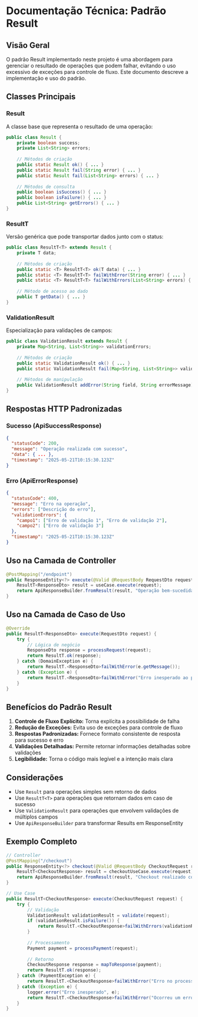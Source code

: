 # Documentação Técnica: Padrão Result

## Visão Geral

O padrão Result implementado neste projeto é uma abordagem para gerenciar o resultado de operações que podem falhar, evitando o uso excessivo de exceções para controle de fluxo. Este documento descreve a implementação e uso do padrão.

## Classes Principais

### Result

A classe base que representa o resultado de uma operação:

```java
public class Result {
    private boolean success;
    private List<String> errors;
    
    // Métodos de criação
    public static Result ok() { ... }
    public static Result fail(String error) { ... }
    public static Result fail(List<String> errors) { ... }
    
    // Métodos de consulta
    public boolean isSuccess() { ... }
    public boolean isFailure() { ... }
    public List<String> getErrors() { ... }
}
```

### ResultT<T>

Versão genérica que pode transportar dados junto com o status:

```java
public class ResultT<T> extends Result {
    private T data;
    
    // Métodos de criação
    public static <T> ResultT<T> ok(T data) { ... }
    public static <T> ResultT<T> failWithError(String error) { ... }
    public static <T> ResultT<T> failWithErrors(List<String> errors) { ... }
    
    // Método de acesso ao dado
    public T getData() { ... }
}
```

### ValidationResult

Especialização para validações de campos:

```java
public class ValidationResult extends Result {
    private Map<String, List<String>> validationErrors;
    
    // Métodos de criação
    public static ValidationResult ok() { ... }
    public static ValidationResult fail(Map<String, List<String>> validationErrors) { ... }
    
    // Métodos de manipulação
    public ValidationResult addError(String field, String errorMessage) { ... }
}
```

## Respostas HTTP Padronizadas

### Sucesso (ApiSuccessResponse)

```json
{
  "statusCode": 200,
  "message": "Operação realizada com sucesso",
  "data": { ... },
  "timestamp": "2025-05-21T10:15:30.123Z"
}
```

### Erro (ApiErrorResponse)

```json
{
  "statusCode": 400,
  "message": "Erro na operação",
  "errors": ["Descrição do erro"],
  "validationErrors": {
    "campo1": ["Erro de validação 1", "Erro de validação 2"],
    "campo2": ["Erro de validação 3"]
  },
  "timestamp": "2025-05-21T10:15:30.123Z"
}
```

## Uso na Camada de Controller

```java
@PostMapping("/endpoint")
public ResponseEntity<?> execute(@Valid @RequestBody RequestDto request) {
    ResultT<ResponseDto> result = useCase.execute(request);
    return ApiResponseBuilder.fromResult(result, "Operação bem-sucedida");
}
```

## Uso na Camada de Caso de Uso

```java
@Override
public ResultT<ResponseDto> execute(RequestDto request) {
    try {
        // Lógica de negócio
        ResponseDto response = processRequest(request);
        return ResultT.ok(response);
    } catch (DomainException e) {
        return ResultT.<ResponseDto>failWithError(e.getMessage());
    } catch (Exception e) {
        return ResultT.<ResponseDto>failWithError("Erro inesperado ao processar requisição");
    }
}
```

## Benefícios do Padrão Result

1. **Controle de Fluxo Explícito:** Torna explícita a possibilidade de falha
2. **Redução de Exceções:** Evita uso de exceções para controle de fluxo
3. **Respostas Padronizadas:** Fornece formato consistente de resposta para sucesso e erro
4. **Validações Detalhadas:** Permite retornar informações detalhadas sobre validações
5. **Legibilidade:** Torna o código mais legível e a intenção mais clara

## Considerações

- Use `Result` para operações simples sem retorno de dados
- Use `ResultT<T>` para operações que retornam dados em caso de sucesso
- Use `ValidationResult` para operações que envolvem validações de múltiplos campos
- Use `ApiResponseBuilder` para transformar Results em ResponseEntity

## Exemplo Completo

```java
// Controller
@PostMapping("/checkout")
public ResponseEntity<?> checkout(@Valid @RequestBody CheckoutRequest request) {
    ResultT<CheckoutResponse> result = checkoutUseCase.execute(request);
    return ApiResponseBuilder.fromResult(result, "Checkout realizado com sucesso");
}

// Use Case
public ResultT<CheckoutResponse> execute(CheckoutRequest request) {
    try {
        // Validação
        ValidationResult validationResult = validate(request);
        if (validationResult.isFailure()) {
            return ResultT.<CheckoutResponse>failWithErrors(validationResult.getErrors());
        }
        
        // Processamento
        Payment payment = processPayment(request);
        
        // Retorno
        CheckoutResponse response = mapToResponse(payment);
        return ResultT.ok(response);
    } catch (PaymentException e) {
        return ResultT.<CheckoutResponse>failWithError("Erro no processamento do pagamento: " + e.getMessage());
    } catch (Exception e) {
        logger.error("Erro inesperado", e);
        return ResultT.<CheckoutResponse>failWithError("Ocorreu um erro inesperado");
    }
}
```
